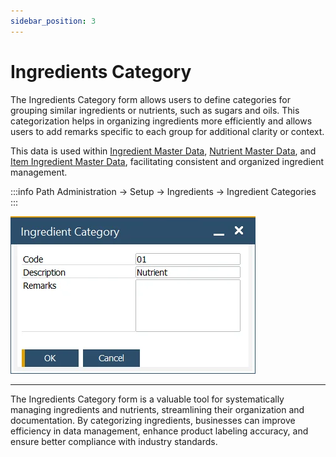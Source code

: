 ```yaml
---
sidebar_position: 3
---
```


# Ingredients Category

The Ingredients Category form allows users to define categories for grouping similar ingredients or nutrients, such as sugars and oils. This categorization helps in organizing ingredients more efficiently and allows users to add remarks specific to each group for additional clarity or context.

This data is used within [Ingredient Master Data](../ingredient-master-data.md), [Nutrient Master Data](../nutrient-master-data.md), and [Item Ingredient Master Data](../ingredient-and-nutrient-template.md), facilitating consistent and organized ingredient management.

:::info Path
    Administration → Setup → Ingredients → Ingredient Categories
:::

![Ingredients Category](./media/ingredients-category/ingredient-category.webp)

---
The Ingredients Category form is a valuable tool for systematically managing ingredients and nutrients, streamlining their organization and documentation. By categorizing ingredients, businesses can improve efficiency in data management, enhance product labeling accuracy, and ensure better compliance with industry standards.
